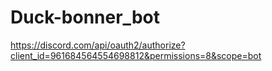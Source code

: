 # Duck-bonner_bot
 https://discord.com/api/oauth2/authorize?client_id=961684564554698812&permissions=8&scope=bot
